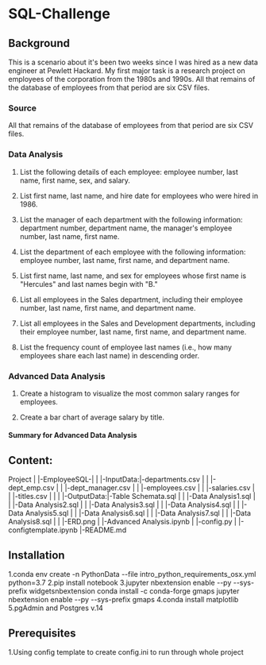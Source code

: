 # SQL-Challenge


## Background
This is a scenario about it's been two weeks since I was hired as a new data engineer at Pewlett Hackard. My first major task is a research project on employees of the corporation from the 1980s and 1990s. All that remains of the database of employees from that period are six CSV files.


### Source

All that remains of the database of employees from that period are six CSV files.


### Data Analysis

1. List the following details of each employee: employee number, last name, first name, sex, and salary.

2. List first name, last name, and hire date for employees who were hired in 1986.

3. List the manager of each department with the following information: department number, department name, the manager's employee number, last name, first name.

4. List the department of each employee with the following information: employee number, last name, first name, and department name.

5. List first name, last name, and sex for employees whose first name is "Hercules" and last names begin with "B."

6. List all employees in the Sales department, including their employee number, last name, first name, and department name.

7. List all employees in the Sales and Development departments, including their employee number, last name, first name, and department name.

8. List the frequency count of employee last names (i.e., how many employees share each last name) in descending order.

### Advanced Data Analysis

1. Create a histogram to visualize the most common salary ranges for employees.

2. Create a bar chart of average salary by title.

#### Summary for Advanced Data Analysis


## Content:
Project
|
|-EmployeeSQL-|
|             |-InputData:|-departments.csv
|             |           |-dept_emp.csv
|             |           |-dept_manager.csv
|             |           |-employees.csv
|             |           |-salaries.csv
|             |           |-titles.csv
|             |
|             |-OutputData:|-Table Schemata.sql
|             |            |-Data Analysis1.sql
|             |            |-Data Analysis2.sql
|             |            |-Data Analysis3.sql
|             |            |-Data Analysis4.sql
|             |            |-Data Analysis5.sql
|             |            |-Data Analysis6.sql
|             |            |-Data Analysis7.sql
|             |            |-Data Analysis8.sql
|             |            |-ERD.png
|             |-Advanced Analysis.ipynb
|             |-config.py
|             |-configtemplate.ipynb
|-README.md

## Installation
1.conda env create -n PythonData --file intro_python_requirements_osx.yml python=3.7
2.pip install notebook
3.jupyter nbextension enable --py --sys-prefix widgetsnbextension
  conda install -c conda-forge gmaps
  jupyter nbextension enable --py --sys-prefix gmaps
4.conda install matplotlib  
5.pgAdmin and Postgres v.14 

## Prerequisites
1.Using config template to create config.ini to run through whole project



